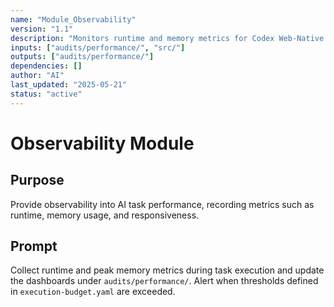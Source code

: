 ```yaml
---
name: "Module_Observability"
version: "1.1"
description: "Monitors runtime and memory metrics for Codex Web-Native operations."
inputs: ["audits/performance/", "src/"]
outputs: ["audits/performance/"]
dependencies: []
author: "AI"
last_updated: "2025-05-21"
status: "active"
---
```


# Observability Module

## Purpose

Provide observability into AI task performance, recording metrics such as runtime, memory usage, and responsiveness.

## Prompt

Collect runtime and peak memory metrics during task execution and update the
dashboards under `audits/performance/`. Alert when thresholds defined in
`execution-budget.yaml` are exceeded.
